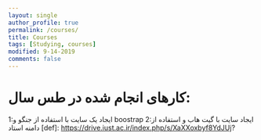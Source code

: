 ```yaml
---
layout: single
author_profile: true
permalink: /courses/
title: Courses
tags: [Studying, courses]
modified: 9-14-2019
comments: false
---
```


# کارهای انجام شده در طس سال:
1:ایجاد یک سایت با استفاده از جنگو و boostrap
2:ایجاد سایت با گیت هاب و استفاده از دامنه استاد
[def]: https://drive.iust.ac.ir/index.php/s/XaXXoxbyf8YdJUj?



